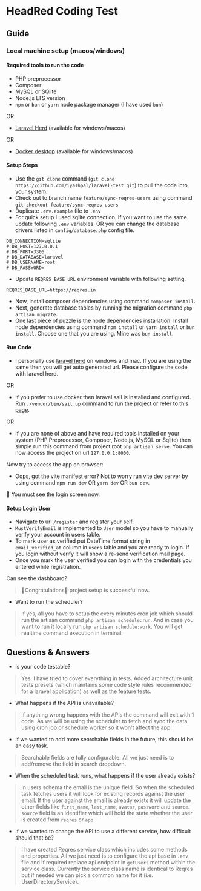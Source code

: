 # HeadRed Coding Test

## Guide

### Local machine setup (macos/windows)

#### Required tools to run the code
- PHP preprocessor
- Composer
- MySQL or SQlite
- Node.js LTS version
- `npm` or `bun` or `yarn` node package manager (I have used `bun`)

OR 

- [Laravel Herd](https://herd.laravel.com/) (available for windows/macos)

OR

- [Docker desktop](https://www.docker.com/) (available for windows/macos)

#### Setup Steps

- Use the `git clone` command (`git clone https://github.com/iyashpal/laravel-test.git`) to pull the code into your system. 
- Check out to branch name `feature/sync-reqres-users` using command `git checkout feature/sync-reqres-users`
- Duplicate `.env.example` file to `.env`
- For quick setup I used sqlite connection. If you want to use the same update following `.env` variables. OR you can change the database drivers listed in `config/database.php` config file.
```dotenv
DB_CONNECTION=sqlite
# DB_HOST=127.0.0.1
# DB_PORT=3306
# DB_DATABASE=laravel
# DB_USERNAME=root
# DB_PASSWORD=
```
- Update `REQRES_BASE_URL` environment variable with following setting. 
```dotenv
REQRES_BASE_URL=https://reqres.in
```
- Now, install composer dependencies using command `composer install`.
- Next, generate database tables by running the migration command `php artisan migrate`.
- One last piece of puzzle is the node dependencies installation. Install node dependencies using command `npm install` or `yarn install` or `bun install`. Choose one that you are using. Mine was `bun install`.

#### Run Code

- I personally use [laravel herd](https://herd.laravel.com/) on windows and mac. If you are using the same then you will get auto generated url. Please configure the code with laravel herd.

OR

- If you prefer to use docker then laravel sail is installed and configured. Run `./vendor/bin/sail up` command to run the project or refer to this [page](https://laravel.com/docs/11.x/sail).

OR

- If you are none of above and have required tools installed on your system (PHP Preprocessor, Composer, Node.js, MySQL or Sqlite) then simple run this command from project root `php artisan serve`. You can now access the project on url `127.0.0.1:8000`.


Now try to access the app on browser:

- Oops, got the vite manifest error? Not to worry run vite dev server by using command `npm run dev` OR `yarn dev` OR `bun dev`.

🎉 You must see the login screen now.

#### Setup Login User
- Navigate to url `/register` and register your self.
- `MustVerifyEmail` is implemented to `User` model so you have to manually verify your account in users table.
- To mark user as verified put DateTime format string in `email_verified_at` column in `users` table and you are ready to login. If you login without verify it will show a re-send verification mail page.
- Once you mark the user verified you can login with the credentials you entered while registration.

Can see the dashboard?
> 🎉Congratulations🎊 project setup is successful now.

- Want to run the scheduler?
> If yes, all you have to setup the every minutes cron job which should run the artisan command `php artisan schedule:run`.
> And in case you want to run it locally run `php artisan schedule:work`. You will get realtime command execution in terminal.

## Questions & Answers
- Is your code testable?

> Yes, I have tried to cover everything in tests. Added architecture unit tests presets (which maintains some code style rules recommended for a laravel application) as well as the feature tests. 

- What happens if the API is unavailable?
> If anything wrong happens with the APIs the command will exit with 1 code. As we will be using the scheduler to fetch and sync the data using cron job or schedule worker so it won't affect the app. 
- If we wanted to add more searchable fields in the future, this should be an easy task.
> Searchable fields are fully configurable. All we just need is to add/remove the field in search dropdown. 
- When the scheduled task runs, what happens if the user already exists?
> In users schema the email is the unique field. So when the scheduled task fetches users it will look for existing records against the user email.
> If the user against the email is already exists it will update the other fields like `first_name`, `last_name`, `avatar`, `password` and `source`.
> `source` field is an identifier which will hold the state whether the user is created from `reqres` or `app`
- If we wanted to change the API to use a different service, how difficult should that be?
> I have created Reqres service class which includes some methods and properties. All we just need is to configure the api base in `.env` file and if required replace api endpoint in `getUsers` method within the service class.
> Currently the service class name is identical to Reqres but if needed we can pick a common name for it (i.e. UserDirectoryService). 
